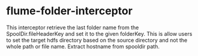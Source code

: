 # flume-folder-interceptor

This interceptor retrieve the last folder name from the SpoolDir.fileHeaderKey and set it to the given folderKey.
This is allow users to set the target hdfs directory based on the source directory and not the whole path or file name.
Extract hostname from spooldir path.
